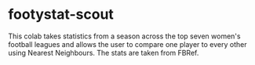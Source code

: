 # footystat-scout
This colab takes statistics from a season across the top seven women's football leagues and allows the user to compare one player to every other using Nearest Neighbours. The stats are taken from FBRef. 
